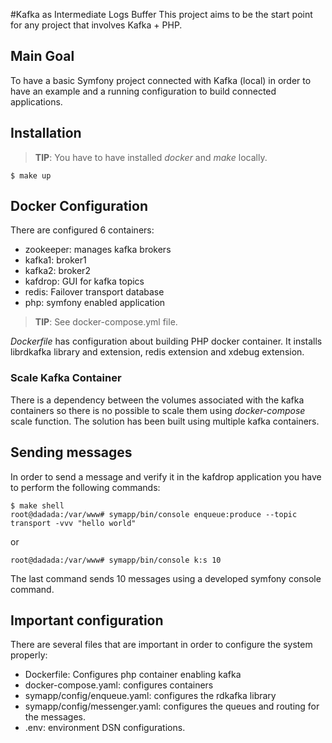 #Kafka as Intermediate Logs Buffer
This project aims to be the start point for any project that involves Kafka + PHP.

## Main Goal
To have a basic Symfony project connected with Kafka (local) in order to have an
example and a running configuration to build connected applications.

## Installation
> **TIP**: You have to have installed _docker_ and _make_ locally.

    $ make up


## Docker Configuration
There are configured 6 containers:
* zookeeper: manages kafka brokers 
* kafka1: broker1
* kafka2: broker2
* kafdrop: GUI for kafka topics
* redis: Failover transport database
* php: symfony enabled application

> **TIP**: See docker-compose.yml file.

_Dockerfile_ has configuration about building PHP docker container. 
It installs librdkafka library and extension, redis extension and xdebug extension.

### Scale Kafka Container
There is a dependency between the volumes associated with the kafka containers so there is no possible
to scale them using _docker-compose_ scale function. The solution has been built using
multiple kafka containers.

## Sending messages
In order to send a message and verify it in the kafdrop application you have to
perform the following commands:

    $ make shell
    root@dadada:/var/www# symapp/bin/console enqueue:produce --topic transport -vvv "hello world"

or 

    root@dadada:/var/www# symapp/bin/console k:s 10

The last command sends 10 messages using a developed symfony console command.

## Important configuration
There are several files that are important in order to configure the system properly:
* Dockerfile: Configures php container enabling kafka
* docker-compose.yaml: configures containers
* symapp/config/enqueue.yaml: configures the rdkafka library
* symapp/config/messenger.yaml: configures the queues and routing for the messages.
* .env: environment DSN configurations.
